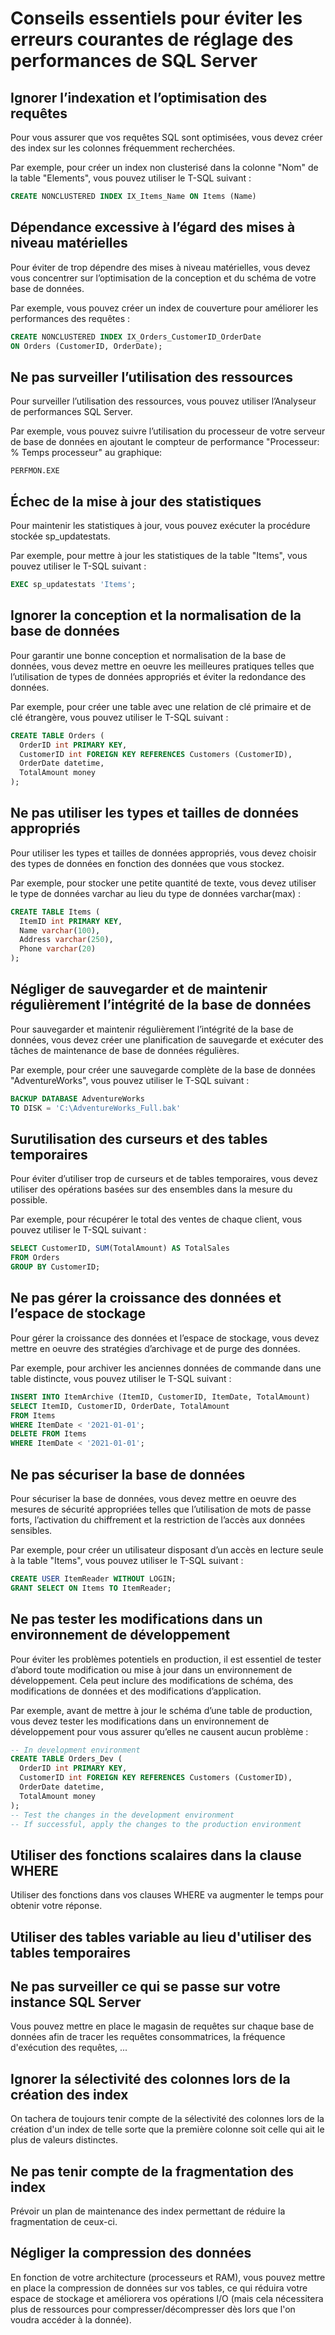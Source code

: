 # Conseils essentiels pour éviter les erreurs courantes de réglage des performances de SQL Server

## Ignorer l’indexation et l’optimisation des requêtes 

Pour vous assurer que vos requêtes SQL sont optimisées, vous devez créer des index sur les colonnes fréquemment recherchées. 

Par exemple, pour créer un index non clusterisé dans la colonne "Nom" de la table "Elements", vous pouvez utiliser le T-SQL suivant :

```SQL
CREATE NONCLUSTERED INDEX IX_Items_Name ON Items (Name)
```

## Dépendance excessive à l’égard des mises à niveau matérielles 

Pour éviter de trop dépendre des mises à niveau matérielles, vous devez vous concentrer sur l’optimisation de la conception et du schéma de votre base de données. 

Par exemple, vous pouvez créer un index de couverture pour améliorer les performances des requêtes :

```SQL
CREATE NONCLUSTERED INDEX IX_Orders_CustomerID_OrderDate 
ON Orders (CustomerID, OrderDate);
```

## Ne pas surveiller l’utilisation des ressources 

Pour surveiller l’utilisation des ressources, vous pouvez utiliser l’Analyseur de performances SQL Server. 

Par exemple, vous pouvez suivre l’utilisation du processeur de votre serveur de base de données en ajoutant le compteur de performance "Processeur: % Temps processeur" au graphique:

```
PERFMON.EXE
```

## Échec de la mise à jour des statistiques 

Pour maintenir les statistiques à jour, vous pouvez exécuter la procédure stockée sp_updatestats. 

Par exemple, pour mettre à jour les statistiques de la table "Items", vous pouvez utiliser le T-SQL suivant :

```SQL
EXEC sp_updatestats 'Items';
```

## Ignorer la conception et la normalisation de la base de données 

Pour garantir une bonne conception et normalisation de la base de données, vous devez mettre en oeuvre les meilleures pratiques telles que l’utilisation de types de données appropriés et éviter la redondance des données. 

Par exemple, pour créer une table avec une relation de clé primaire et de clé étrangère, vous pouvez utiliser le T-SQL suivant :

```SQL
CREATE TABLE Orders (
  OrderID int PRIMARY KEY,
  CustomerID int FOREIGN KEY REFERENCES Customers (CustomerID),
  OrderDate datetime,
  TotalAmount money
);
```

## Ne pas utiliser les types et tailles de données appropriés 

Pour utiliser les types et tailles de données appropriés, vous devez choisir des types de données en fonction des données que vous stockez. 

Par exemple, pour stocker une petite quantité de texte, vous devez utiliser le type de données varchar au lieu du type de données varchar(max) :

```SQL
CREATE TABLE Items (
  ItemID int PRIMARY KEY,
  Name varchar(100),
  Address varchar(250),
  Phone varchar(20)
);
```

## Négliger de sauvegarder et de maintenir régulièrement l’intégrité de la base de données 

Pour sauvegarder et maintenir régulièrement l’intégrité de la base de données, vous devez créer une planification de sauvegarde et exécuter des tâches de maintenance de base de données régulières. 

Par exemple, pour créer une sauvegarde complète de la base de données "AdventureWorks", vous pouvez utiliser le T-SQL suivant :

```SQL
BACKUP DATABASE AdventureWorks 
TO DISK = 'C:\AdventureWorks_Full.bak'
```

## Surutilisation des curseurs et des tables temporaires 

Pour éviter d’utiliser trop de curseurs et de tables temporaires, vous devez utiliser des opérations basées sur des ensembles dans la mesure du possible. 

Par exemple, pour récupérer le total des ventes de chaque client, vous pouvez utiliser le T-SQL suivant :

```SQL
SELECT CustomerID, SUM(TotalAmount) AS TotalSales
FROM Orders
GROUP BY CustomerID;
```

## Ne pas gérer la croissance des données et l’espace de stockage 

Pour gérer la croissance des données et l’espace de stockage, vous devez mettre en oeuvre des stratégies d’archivage et de purge des données. 

Par exemple, pour archiver les anciennes données de commande dans une table distincte, vous pouvez utiliser le T-SQL suivant :

```SQL
INSERT INTO ItemArchive (ItemID, CustomerID, ItemDate, TotalAmount)
SELECT ItemID, CustomerID, OrderDate, TotalAmount
FROM Items
WHERE ItemDate < '2021-01-01';
DELETE FROM Items
WHERE ItemDate < '2021-01-01';
```

## Ne pas sécuriser la base de données 

Pour sécuriser la base de données, vous devez mettre en oeuvre des mesures de sécurité appropriées telles que l’utilisation de mots de passe forts, l’activation du chiffrement et la restriction de l’accès aux données sensibles. 

Par exemple, pour créer un utilisateur disposant d’un accès en lecture seule à la table "Items", vous pouvez utiliser le T-SQL suivant :

```SQL
CREATE USER ItemReader WITHOUT LOGIN;
GRANT SELECT ON Items TO ItemReader;
```

## Ne pas tester les modifications dans un environnement de développement

Pour éviter les problèmes potentiels en production, il est essentiel de tester d’abord toute modification ou mise à jour dans un environnement de développement. Cela peut inclure des modifications de schéma, des modifications de données et des modifications d’application. 

Par exemple, avant de mettre à jour le schéma d’une table de production, vous devez tester les modifications dans un environnement de développement pour vous assurer qu’elles ne causent aucun problème :

```SQL
-- In development environment
CREATE TABLE Orders_Dev (
  OrderID int PRIMARY KEY,
  CustomerID int FOREIGN KEY REFERENCES Customers (CustomerID),
  OrderDate datetime,
  TotalAmount money
);
-- Test the changes in the development environment
-- If successful, apply the changes to the production environment
```

## Utiliser des fonctions scalaires dans la clause WHERE

Utiliser des fonctions dans vos clauses WHERE va augmenter le temps pour obtenir votre réponse.

## Utiliser des tables variable au lieu d'utiliser des tables temporaires

## Ne pas surveiller ce qui se passe sur votre instance SQL Server

Vous pouvez mettre en place le magasin de requêtes sur chaque base de données afin de tracer les requêtes consommatrices, la fréquence d'exécution des requêtes, ...

## Ignorer la sélectivité des colonnes lors de la création des index

On tachera de toujours tenir compte de la sélectivité des colonnes lors de la création d'un index de telle sorte que la première colonne soit celle qui ait le plus de valeurs distinctes.

## Ne pas tenir compte de la fragmentation des index

Prévoir un plan de maintenance des index permettant de réduire la fragmentation de ceux-ci.

## Négliger la compression des données

En fonction de votre architecture (processeurs et RAM), vous pouvez mettre en place la compression de données sur vos tables, ce qui réduira votre espace de stockage et améliorera vos opérations I/O (mais cela nécessitera plus de ressources pour compresser/décompresser dès lors que l'on voudra accéder à la donnée).